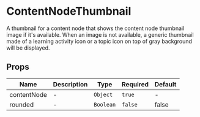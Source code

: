 # ContentNodeThumbnail

A thumbnail for a content node that shows the content node thumbnail image if it's available. When an image is not available, a generic thumbnail made of a learning activity icon or a topic icon on top of gray background will be displayed.

## Props

<!-- @vuese:ContentNodeThumbnail:props:start -->
|Name|Description|Type|Required|Default|
|---|---|---|---|---|
|contentNode|-|`Object`|`true`|-|
|rounded|-|`Boolean`|`false`|false|

<!-- @vuese:ContentNodeThumbnail:props:end -->
